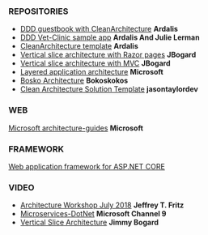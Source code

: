### REPOSITORIES

* [DDD guestbook with CleanArchitecture](https://github.com/ardalis/ddd-guestbook) **Ardalis**
* [DDD Vet-Clinic sample app](https://github.com/ardalis/pluralsight-ddd-fundamentals) **Ardalis And Julie Lerman**
* [CleanArchitecture template](https://github.com/ardalis/CleanArchitecture) **Ardalis**
* [Vertical slice architecture with Razor pages](https://github.com/jbogard/ContosoUniversityDotNetCore-Pages) **JBogard**
* [Vertical slice architecture with MVC](https://github.com/jbogard/ContosoUniversityDotNetCore) **JBogard**
* [Layered application architecture](https://github.com/dotnet-architecture/eShopOnWeb) **Microsoft**
* [Bosko Architecture](https://github.com/bokoskokos/PatternTest) **Bokoskokos**
* [Clean Architecture Solution Template](https://github.com/jasontaylordev/CleanArchitecture) **jasontaylordev**

### WEB
[Microsoft architecture-guides](https://dotnet.microsoft.com/learn/dotnet/architecture-guides) **Microsoft**

### FRAMEWORK
[Web application framework for ASP.NET CORE](https://abp.io/)

### VIDEO
* [Architecture Workshop July 2018](https://www.youtube.com/playlist?list=PLVMqA0_8O85x-aurj1KphxUeWTeTlYkGM) **Jeffrey T. Fritz**
* [Microservices-DotNet](https://channel9.msdn.com/Shows/lets-learn-dotnet/Lets-Learn-DotNet-Microservices) **Microsoft Channel 9**
* [Vertical Slice Architecture](https://www.youtube.com/watch?v=5kOzZz2vj2o) **Jimmy Bogard**
